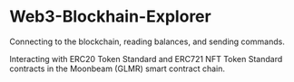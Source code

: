 # Web3-Blockhain-Explorer 
 Connecting to the blockchain, reading balances, and sending commands.
 
Interacting with ERC20 Token Standard and ERC721 NFT Token Standard contracts in the Moonbeam (GLMR) smart contract chain.
